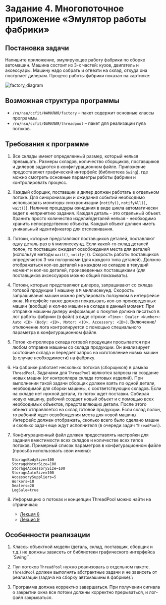 # Задание 4. Многопоточное приложение «Эмулятор работы фабрики»

## Постановка задачи

Напишите приложение, эмулирующее работу фабрики по сборке автомашин. 
Машина состоит из 3-х частей: кузов, двигатель и аксессуары. 
Машину надо собрать и отвезти на склад, откуда она поступает дилерам. 
Процесс работы фабрики показан на картинке:

![factory_diagram](https://user-images.githubusercontent.com/90527574/230728095-d83bc249-f99e-472e-b0d7-27514bc9cfc5.png)

## Возможная структура программы

   + `/ru/nsu/ccfit/ФАМИЛИЯ/factory` – пакет содержит основные классы программы.
   + `/ru/nsu/ccfit/ФАМИЛИЯ/threadpool` – пакет для реализации пула потоков.

## Требования к программе

1. Все склады имеют определенный размер, который нельзя превышать. 
Размеры складов, количество сборщиков, поставщиков и дилеров задаются в конфигурационном файле. 
Приложение предоставляет графический интерфейс (библиотека `Swing`), 
где можно смотреть основные параметры работы фабрики и контролировать процесс.

2. Каждый сборщик, поставщик и дилер должен работать в отдельном потоке. 
Для синхронизации и ожидания событий необходимо использовать мониторы 
синхронизации (`notify()`, `notifyAll()`, `wait()`). 
Наличие процедуры ожидания в виде цикла автоматически ведет к непринятию задания. 
Каждая деталь - это отдельный объект. 
Хранить просто количество изделий/деталей нельзя - необходимо хранить непосредственно объекты. 
Каждый объект должен иметь уникальный идентификатор для отслеживания.

3. Потоки, которые представляют поставщиков деталей, поставляют одну деталь раз в `N` миллисекунд. 
Если какой-то склад деталей полон, то поставщик ожидает освобождения места для деталей (используя методы `wait()`, `notify()`). 
Скорость работы поставщиков определяется 3-мя ползунками (для каждого типа деталей).
Должно отображаться кол-во деталей на каждом из складов в текущий момент и
кол-во деталей, произведенных поставщиками (для поставщиков аксессуаров можно общий показывать).

4. Потоки, которые представляют дилеров, запрашивают со склада готовой продукции 1 машину в `M` миллисекунд. 
Скорость запрашивания машин можно регулировать ползунком в интерфейсе окна. 
Интерфейс также должен показывать кол-во произведенных машин (вообще) и кол-во машин на складе в данный момент. 
При отправке машины дилеру информация о покупке должна писаться в лог работы фабрики (в файл) в виде строки:
`<Time>: Dealer <Number>: Auto <ID> (Body: <ID>, Motor: <ID>, Accessory: <ID>)`.
Включение/отключение лога контролируется с помощью специального параметра в конфигурационном файле.

5. Поток контроллера склада готовой продукции просыпается при любом отправке машины со склада продукции. 
Он анализирует состояние склада и передает запрос на изготовление новых машин (в случае необходимости) на фабрику.

6. На фабрике работает несколько потоков (сборщиков) в рамках `ThreadPool`.
Задачами для `ThreadPool` являются запросы на создание новых машин (от контроллера склада готовых изделий). 
При выполнении такой задачи сборщик должен взять по одной детали, необходимой для сборки машины, с соответствующих складов. 
Если на складе нет нужной детали, то поток ждет поставки. 
Собирая новую машину, рабочий создает новый объект и с помощью всех необходимых объектов, представляющих детали. 
После этого объект отправляется на склад готовой продукции. 
Если склад полон, то рабочий ждет освобождения места для новой машины. 
Интерфейс должен отображать, сколько всего было сделано машин и сколько задач еще ждут исполнителя (в очереди задач `ThreadPool`).

7. Конфигурационный файл должен предоставлять настройки для задания вместимости всех складов и количестве всех типов потоков. 
Примерный список параметров в конфигурационном файле (просьба использовать свои имена):

```   
   StorageBodySize=100
   StorageMotorSize=100
   StorageAccessorySize=100
   StorageAutoSize=100
   AccessorySuppliers=5
   Workers=10
   Dealers=20
   LogSale=true
```

8. Информацию о потоках и концепции ThreadPool можно найти на страничках:

   + [Лекция 8](http://ccfit.nsu.ru/~rylov/java_lections/java_lection8/index.html)
   + [Лекция 9](http://ccfit.nsu.ru/~rylov/java_lections/java_lection9/index.html)

## Особенности реализации

1. Классы объектной модели (деталь, склад, поставщик, сборщик и т.д.) не должны 
зависеть от библиотеки графического интерфейса `Swing``.

2. Пул потоков `ThreadPool` нужно реализовать в отдельном пакете. 
`ThreadPool` должен выполнять абстрактные задачи и не зависеть от реализации (задача на сборку автомашины в фабрике).\

3. Программа должна корректно завершаться. 
При получении сигнала о закрытии окна все потоки должны корректно прерываться, и лог-файл закрываться.